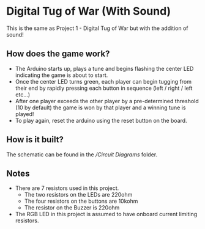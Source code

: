 # Digital Tug of War (With Sound)

This is the same as Project 1 - Digital Tug of War but with the addition of sound!

## How does the game work?

* The Arduino starts up, plays a tune and begins flashing the center LED indicating the game is about to start.
* Once the center LED turns green, each player can begin tugging from their end by rapidly pressing each button in sequence (left / right / left etc...)
* After one player exceeds the other player by a pre-determined threshold (10 by default) the game is won by that player and a winning tune is played!
* To play again, reset the arduino using the reset button on the board.

## How is it built?
The schematic can be found in the _/Circuit Diagrams_ folder.

## Notes
* There are 7 resistors used in this project.
    * The two resistors on the LEDs are 220ohm
    * The four resistors on the buttons are 10kohm
    * The resistor on the Buzzer is 220ohm
* The RGB LED in this project is assumed to have onboard current limiting resistors.
